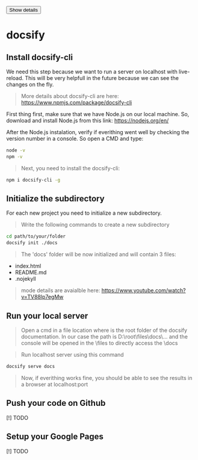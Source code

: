 <button name=button_details onclick="myFunction()">Show details</button>

# docsify

## Install docsify-cli
 We need this step because we want to run a server on localhost with live-reload. This will be very helpfull in the future because we can see the changes on the fly.
> More details about docsify-cli are here: https://www.npmjs.com/package/docsify-cli

First thing first, make sure that we have Node.js on our local machine. So, download and install Node.js from this link: https://nodejs.org/en/

<img src="images/tutorials/docsify_google_pages/nodejs.png" name="details" style="height: 200px; width:600px; display: none; margin-left: auto; margin-right: auto; display: none;"/>
<figcaption name="details" style=" display: none; margin-left: auto; margin-right: auto; width: 50%;display: none;">Fig.1 - Trulli, Puglia, Italy.</figcaption>

<img src="images/tutorials/docsify_google_pages/nodejs2.png" name="details" style="height: 200px; width:200px; display: none; margin-left: auto; margin-right: auto; display: none;"/>
<figcaption name="details" style=" display: none; margin-left: auto; margin-right: auto; width: 50%;display: none;">Fig.1 - Trulli, Puglia, Italy.</figcaption>

<img src="images/tutorials/docsify_google_pages/nodejs3.png" name="details" style="height: 200px; width:300px; display: none; margin-left: auto; margin-right: auto;display: none; "/>
<figcaption name="details" style=" display: none; margin-left: auto; margin-right: auto; width: 50%;display: none;">Fig.1 - Trulli, Puglia, Italy.</figcaption>

<img src="images/tutorials/docsify_google_pages/nodejs4.png" name="details" style="height: 200px; width:300px; display: none; margin-left: auto; margin-right: auto;display: none; "/>
<figcaption name="details" style=" display: none; margin-left: auto; margin-right: auto; width: 50%;display: none;">Fig.1 - Trulli, Puglia, Italy.</figcaption>

<img src="images/tutorials/docsify_google_pages/nodejs5.png" name="details" style="height: 200px; width:300px; display: none; margin-left: auto; margin-right: auto;display: none; "/>
<figcaption name="details" style=" display: none; margin-left: auto; margin-right: auto; width: 50%;display: none;">Fig.1 - Trulli, Puglia, Italy.</figcaption>

<img src="images/tutorials/docsify_google_pages/nodejs6.png" name="details" style="height: 200px; width:300px; display: none; margin-left: auto; margin-right: auto; display: none;"/>
<figcaption name="details" style=" display: none; margin-left: auto; margin-right: auto; width: 50%;display: none;">Fig.1 - Trulli, Puglia, Italy.</figcaption>

<img src="images/tutorials/docsify_google_pages/nodejs7.png" name="details" style="height: 200px; width:300px; display: none; margin-left: auto; margin-right: auto;display: none; "/>
<figcaption name="details" style=" display: none; margin-left: auto; margin-right: auto; width: 50%;display: none;">Fig.1 - Trulli, Puglia, Italy.</figcaption>

<img src="images/tutorials/docsify_google_pages/nodejs8.png" name="details" style="height: 200px; width:300px; display: none; margin-left: auto; margin-right: auto; display: none;"/>
<figcaption name="details" style=" display: none; margin-left: auto; margin-right: auto; width: 50%;display: none;">Fig.1 - Trulli, Puglia, Italy.</figcaption>

<img src="images/tutorials/docsify_google_pages/nodejs9.png" name="details" style="height: 200px; width:300px; display: none; margin-left: auto; margin-right: auto; display: none;"/>
<figcaption name="details" style=" display: none; margin-left: auto; margin-right: auto; width: 50%;display: none;">Fig.1 - Trulli, Puglia, Italy.</figcaption>

<img src="images/tutorials/docsify_google_pages/nodejs10.png" name="details" style="height: 200px; width:300px; display: none; margin-left: auto; margin-right: auto;display: none; "/>
<figcaption name="details" style=" display: none; margin-left: auto; margin-right: auto; width: 50%;display: none;">Fig.1 - Trulli, Puglia, Italy.</figcaption>

<img src="images/tutorials/docsify_google_pages/nodejs11.png" name="details" style="height: 250px; width:500px; display: none; margin-left: auto; margin-right: auto;display: none; "/>
<figcaption name="details" style=" display: none; margin-left: auto; margin-right: auto; width: 50%;display: none;">Fig.1 - Trulli, Puglia, Italy.</figcaption>

<img src="images/tutorials/docsify_google_pages/nodejs12.png" name="details" style="height: 250px; width:500px; display: none; margin-left: auto; margin-right: auto; display: none;"/>
<figcaption name="details" style=" display: none; margin-left: auto; margin-right: auto; width: 50%;display: none;">Fig.1 - Trulli, Puglia, Italy.</figcaption>

After the Node.js instalation, verify if everithing went well by checking the version number in a console. So open a CMD and type:
```bash
node -v
npm -v
```
<img src="images/tutorials/docsify_google_pages/check1.png" alt="MarineGEO" style="height: 100px; width:200px; display: none; margin-left: auto; margin-right: auto; "/>
<figcaption style=" display: none; margin-left: auto; margin-right: auto; width: 50%;">Fig.1 - Trulli, Puglia, Italy.</figcaption>

> Next, you need to install the docsify-cli:

```bash
npm i docsify-cli -g
```
<img src="images/tutorials/docsify_google_pages/install_cli.png" alt="MarineGEO" style="height: 300px; width:600px; display: none; margin-left: auto; margin-right: auto; "/>
<figcaption style=" display: none; margin-left: auto; margin-right: auto; width: 50%;">Fig.1 - Trulli, Puglia, Italy.</figcaption>

## Initialize the subdirectory
For each new project you need to initialize a new subdirectory.

> Write the following commands to create a new subdirectory
```bash
cd path/to/your/folder
docsify init ./docs
```
> The 'docs' folder will be now initialized and will contain 3 files: 
<ul>
	<li> index.html</li>
	<li> README.md </li>  
	<li> .nojekyll </li>
</ul>

> mode details are avaialble here: https://www.youtube.com/watch?v=TV88lp7egMw 


## Run your local server 

> Open a cmd in a file location where is the root folder of the docsify documentation. In our case the path is D:\root\files\docs\\... and the console will be opened in the \files to directly access the \docs

> Run localhost server using this command
```bash
docsify serve docs
```

> Now, if everithing works fine, you should be able to see the results in a browser at localhost:port


## Push your code on Github
[!] TODO 

## Setup your Google Pages
[!] TODO